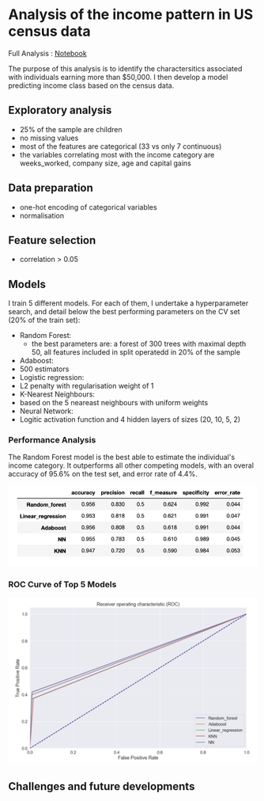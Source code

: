 # Analysis of the income pattern in US census data

Full Analysis : [Notebook](https://github.com/pantonar/income_census/blob/main/Technical%20assessment.ipynb)

The purpose of this analysis is to identify the charactersitics associated with individuals earning more than $50,000. I then develop a model predicting income class based on the census data.

## Exploratory analysis
* 25% of the sample are children
* no missing values
* most of the features are categorical (33 vs only 7 continuous)
* the variables correlating most with the income category are weeks_worked, company size, age and capital gains

## Data preparation
* one-hot encoding of categorical variables
* normalisation


## Feature selection
* correlation > 0.05

## Models
I train 5 different models. For each of them, I undertake a hyperparameter search, and detail below the best performing parameters on the CV set (20% of the train set):
* Random Forest: 
  * the best parameters are: a forest of 300 trees with maximal depth 50, all features included in split operatedd in 20% of the sample
* Adaboost:
 * 500 estimators
* Logistic regression:
 * L2 penalty with regularisation weight of 1
* K-Nearest Neighbours:
 * based on the 5 neareast neighbours with uniform weights
* Neural Network:
 * Logitic activation function and 4 hidden layers of sizes (20, 10, 5, 2)
### Performance Analysis
The Random Forest model is the best able to estimate the individual's income category. It outperforms all other competing models, with an overal accuracy of 95.6% on the test set, and error rate of 4.4%.


![](/png/metrics_table.png?raw=true)
### ROC Curve of Top 5 Models
![](/png/roc.png?raw=true)

## Challenges and future developments
